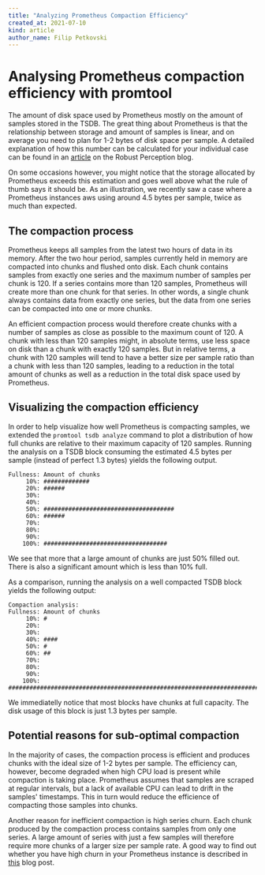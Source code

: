 ```yaml
---
title: "Analyzing Prometheus Compaction Efficiency"
created_at: 2021-07-10
kind: article
author_name: Filip Petkovski
---
```


# Analysing Prometheus compaction efficiency with promtool

The amount of disk space used by Prometheus mostly on the amount of samples stored in the TSDB. The great thing about Prometheus is that the relationship between storage and amount of samples is linear, and on average you need to plan for 1-2 bytes of disk space per sample. A detailed explanation of how this number can be calculated for your individual case can be found in an [article](https://www.robustperception.io/how-much-disk-space-do-prometheus-blocks-use) on the Robust Perception blog.

On some occasions however, you might notice that the storage allocated by Prometheus exceeds this estimation and goes well above what the rule of thumb says it should be. As an illustration, we recently saw a case where a Prometheus instances aws using around 4.5 bytes per sample, twice as much than expected.

## The compaction process

Prometheus keeps all samples from the latest two hours of data in its memory. After the two hour period, samples currently held in memory are compacted into chunks and flushed onto disk. Each chunk contains samples from exactly one series and the maximum number of samples per chunk is 120. If a series contains more than 120 samples, Prometheus will create more than one chunk for that series. In other words, a single chunk always contains data from exactly one series, but the data from one series can be compacted into one or more chunks. 

An efficient compaction process would therefore create chunks with a number of samples as close as possible to the maximum count of 120. A chunk with less than 120 samples might, in absolute terms, use less space on disk than a chunk with exactly 120 samples. But in relative terms, a chunk with 120 samples will tend to have a better size per sample ratio than a chunk with less than 120 samples, leading to a reduction in the total amount of chunks as well as a reduction in the total disk space used by Prometheus.

## Visualizing the compaction efficiency

In order to help visualize how well Prometheus is compacting samples, we extended the `promtool tsdb analyze` command to plot a distribution of how full chunks are relative to their maximum capacity of 120 samples. Running the analysis on a TSDB block consuming the estimated 4.5 bytes per sample (instead of perfect 1.3 bytes) yields the following output.

```
Fullness: Amount of chunks
     10%: #############
     20%: ######
     30%: 
     40%: 
     50%: #####################################
     60%: ######
     70%: 
     80%: 
     90%: 
    100%: ###################################
```

We see that more that a large amount of chunks are just 50% filled out. There is also a significant amount which is less than 10% full. 

As a comparison, running the analysis on a well compacted TSDB block yields the following output:
```
Compaction analysis:
Fullness: Amount of chunks
     10%: #
     20%: 
     30%: 
     40%: ####
     50%: #
     60%: ##
     70%: 
     80%: 
     90%: 
    100%: ##########################################################################################
```

We immediatelly notice that most blocks have chunks at full capacity. The disk usage of this block is just 1.3 bytes per sample.

## Potential reasons for sub-optimal compaction

In the majority of cases, the compaction process is efficient and produces chunks with the ideal size of 1-2 bytes per sample. The efficiency can, however, become degraded when high CPU load is present while compaction is taking place. Prometheus assumes that samples are scraped at regular intervals, but a lack of available CPU can lead to drift in the samples' timestamps. This in turn would reduce the efficience of compacting those samples into chunks.

Another reason for inefficient compaction is high series churn. Each chunk produced by the compaction process contains samples from only one series. A large amount of series with just a few samples will therefore require more chunks of a larger size per sample rate. A good way to find out whether you have high churn in your Prometheus instance is described in [this](https://www.robustperception.io/finding-churning-targets-in-prometheus-with-scrape_series_added) blog post.
